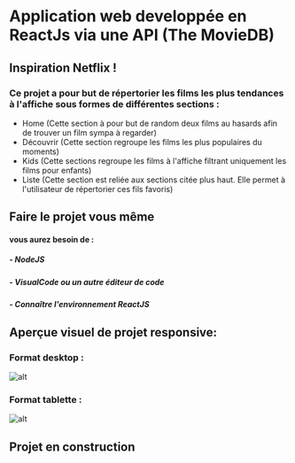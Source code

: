 # Application web developpée en ReactJs via une API (The MovieDB) 

## Inspiration Netflix !

### Ce projet a pour but de répertorier les films les plus tendances à l'affiche sous formes de différentes sections :
- Home (Cette section à pour but de random deux films au hasards afin de trouver un film sympa à regarder)
- Découvrir (Cette section regroupe les films les plus populaires du moments)
- Kids (Cette sections regroupe les films à l'affiche filtrant uniquement les films pour enfants)
- Liste (Cette section est reliée aux sections citée plus haut. Elle permet à l'utilisateur de répertorier ces fils favoris)

## Faire le projet vous même 
#### vous aurez besoin de :
##### - NodeJS
##### - VisualCode ou un autre éditeur de code
##### - Connaître l'environnement ReactJS

## Aperçue visuel de projet responsive:

### Format desktop :

![alt](https://github.com/naimtahouri/gif-project/blob/master/chill-desktop.gif?raw=true)

### Format tablette : 

![alt](https://github.com/naimtahouri/gif-project/blob/master/chillflix-tablette.gif?raw=true)

## Projet en construction 
